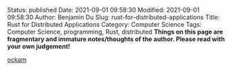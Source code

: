Status: published
Date: 2021-09-01 09:58:30
Modified: 2021-09-01 09:58:30
Author: Benjamin Du
Slug: rust-for-distributed-applications
Title: Rust for Distributed Applications
Category: Computer Science
Tags: Computer Science, programming, Rust, distributed
**Things on this page are fragmentary and immature notes/thoughts of the author. Please read with your own judgement!**

[ockam](https://github.com/ockam-network/ockam)